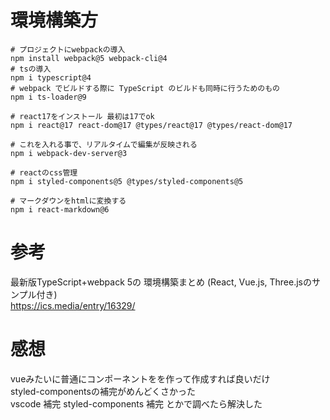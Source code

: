 # 環境構築方

```
# プロジェクトにwebpackの導入
npm install webpack@5 webpack-cli@4
# tsの導入
npm i typescript@4
# webpack でビルドする際に TypeScript のビルドも同時に行うためのもの  
npm i ts-loader@9

# react17をインストール 最初は17でok
npm i react@17 react-dom@17 @types/react@17 @types/react-dom@17

# これを入れる事で、リアルタイムで編集が反映される
npm i webpack-dev-server@3

# reactのcss管理
npm i styled-components@5 @types/styled-components@5

# マークダウンをhtmlに変換する
npm i react-markdown@6
```

# 参考

最新版TypeScript+webpack 5の
環境構築まとめ
(React, Vue.js, Three.jsのサンプル付き)  
https://ics.media/entry/16329/

# 感想

vueみたいに普通にコンポーネントをを作って作成すれば良いだけ  
styled-componentsの補完がめんどくさかった  
vscode 補完 styled-components 補完  とかで調べたら解決した  
